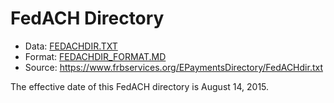 # FedACH Directory

*  Data: [FEDACHDIR.TXT](FedACHdir.txt)
*  Format: [FEDACHDIR_FORMAT.MD](FedACHdir_FORMAT.md)
*  Source: https://www.frbservices.org/EPaymentsDirectory/FedACHdir.txt

The effective date of this FedACH directory is August 14, 2015.
